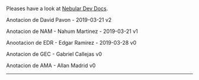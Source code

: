 Pleases have a look at [Nebular Dev Docs](https://github.com/akveo/nebular/blob/master/DEV_DOCS.md).

Anotacion de David Pavon - 2019-03-21 v2

Anotacion de NAM -  Nahum Martinez - 2019-03-21 v1

Anootacion de EDR - Edgar Ramirez - 2019-03-28 v0

Anotacion de  GEC - Gabriel Callejas v0

Anotacion de AMA - Allan Madrid v0
******************************************************